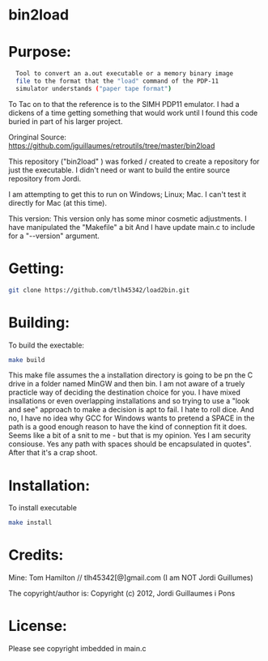 # bin2load

# Purpose:

```bash
  Tool to convert an a.out executable or a memory binary image
  file to the format that the "load" command of the PDP-11
  simulator understands ("paper tape format")
```

To Tac on to that the reference is to the SIMH PDP11 emulator.  I had a dickens of a time getting something that would work until I found this code buried in part of his larger project.

Oringinal Source:
https://github.com/jguillaumes/retroutils/tree/master/bin2load

This repository ("bin2load" ) was forked / created to create a repository for just the executable.  I didn't need or want to build the entire source repository from Jordi.

I am attempting to get this to run on Windows; Linux; Mac.  I can't test it directly for Mac (at this time).

This version:
This version only has some minor cosmetic adjustments.  I have manipulated the "Makefile" a bit
And I have update main.c to include for a "--version" argument.

# Getting:

```bash
git clone https://github.com/tlh45342/load2bin.git
```

# Building:

To build the exectable:

```bash
make build
```

This make file assumes the a installation directory is going to be pn the C drive in a folder named MinGW and then bin.  I am not aware of a truely practicle way of deciding the destination choice for you.  I have mixed insallations or even overlapping installations and so trying to use a "look and see" approach to make a decision is apt to fail.  I hate to roll dice.  And no, I have no idea why GCC for Windows wants to pretend a SPACE in the path is a good enough reason to have the kind of conneption fit it does.  Seems like a bit of a snit to me - but that is my opinion.  Yes I am security consiouse. 
 Yes any path with spaces should be encapsulated in quotes".  After that it's a crap shoot. 

# Installation:

To  install executable

```bash
make install
```

# Credits:

Mine:  Tom Hamilton // tlh45342[@]gmail.com  (I am NOT Jordi Guillumes)

The copyright/author is: Copyright (c) 2012, Jordi Guillaumes i Pons

# License:

Please see copyright imbedded in main.c
